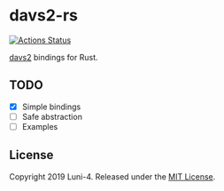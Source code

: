 # davs2-rs

[![Actions Status](https://github.com/Luni-4/davs2-rs/workflows/davs2/badge.svg)](https://github.com/Luni-4/davs2-rs/actions)

[davs2](https://github.com/pkuvcl/davs2) bindings for Rust.

## TODO
- [x] Simple bindings
- [ ] Safe abstraction
- [ ] Examples

## License

Copyright 2019 Luni-4. Released under the [MIT License](LICENSE).
